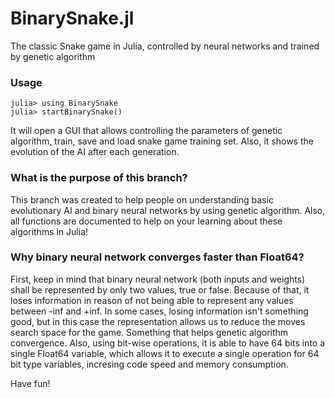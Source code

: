 # BinarySnake.jl
The classic Snake game in Julia, controlled by neural networks and trained by genetic algorithm

### Usage
```julia_repl
julia> using BinarySnake
julia> startBinarySnake()
```
It will open a GUI that allows controlling the parameters of genetic algorithm, train, save and load snake game training set. Also, it 
shows the evolution of the AI after each generation.


### What is the purpose of this branch?
This branch was created to help people on understanding basic evolutionary AI and binary neural networks by using genetic 
algorithm. Also, all functions are documented to help on your learning about these algorithms in Julia!

### Why binary neural network converges faster than Float64?
First, keep in mind that binary neural network (both inputs and weights) shall be represented by only two values, true 
or false. Because of that, it loses information in reason of not being able to represent any values between -inf and +inf. In some 
cases, losing information isn't something good, but in this case the representation allows us to reduce the moves search space for the game. Something that helps genetic algorithm convergence. Also, using bit-wise operations, it is able to have 64 bits into 
a single Float64 variable, which allows it to execute a single operation for 64 bit type  variables, incresing code speed and memory 
consumption.

Have fun!